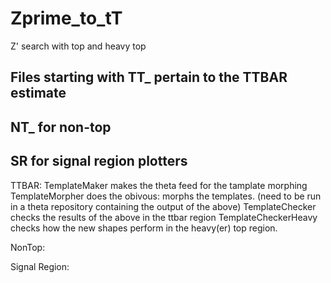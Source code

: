 # Zprime_to_tT
Z' search with top and heavy top


## Files starting with TT_ pertain to the TTBAR estimate
## NT_ for non-top
## SR for signal region plotters

TTBAR:
  TemplateMaker makes the theta feed for the tamplate morphing
  TemplateMorpher does the obivous: morphs the templates. (need to be run in a theta repository containing the output of the above)
  TemplateChecker checks the results of the above in the ttbar region
  TemplateCheckerHeavy checks how the new shapes perform in the heavy(er) top region.
  
NonTop:

Signal Region:
